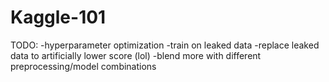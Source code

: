 # Kaggle-101

TODO:
-hyperparameter optimization
-train on leaked data
-replace leaked data to artificially lower score (lol)
-blend more with different preprocessing/model combinations
